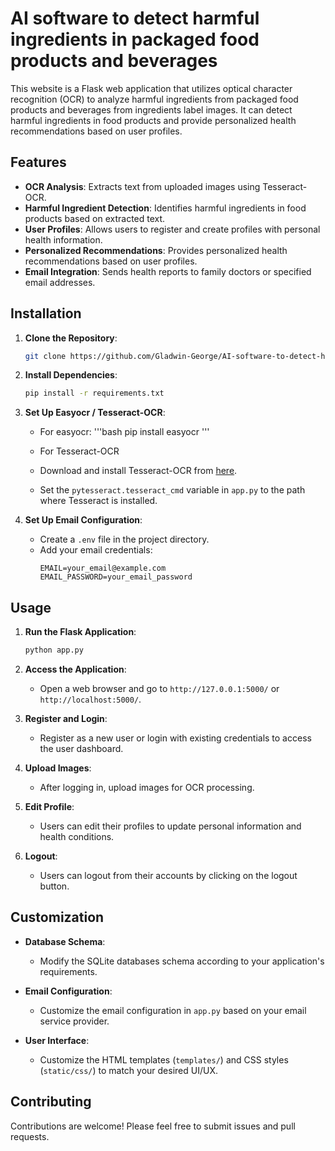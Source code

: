 # AI software to detect harmful ingredients in packaged food products and beverages

This website is a Flask web application that utilizes optical character recognition (OCR) to analyze harmful ingredients from packaged food products and beverages from ingredients label images. It can detect harmful ingredients in food products and provide personalized health recommendations based on user profiles.

## Features

- **OCR Analysis**: Extracts text from uploaded images using Tesseract-OCR.
- **Harmful Ingredient Detection**: Identifies harmful ingredients in food products based on extracted text.
- **User Profiles**: Allows users to register and create profiles with personal health information.
- **Personalized Recommendations**: Provides personalized health recommendations based on user profiles.
- **Email Integration**: Sends health reports to family doctors or specified email addresses.

## Installation

1. **Clone the Repository**: 
   ```bash
   git clone https://github.com/Gladwin-George/AI-software-to-detect-harmful-ingredients-in-packaged-food-products-and-beverages.git
   ```

2. **Install Dependencies**: 
   ```bash
   pip install -r requirements.txt
   ```

3. **Set Up Easyocr / Tesseract-OCR**: 

   - For easyocr:
    '''bash
    pip install easyocr
    '''

   - For Tesseract-OCR
    - Download and install Tesseract-OCR from [here](https://github.com/tesseract-ocr/tesseract).
    - Set the `pytesseract.tesseract_cmd` variable in `app.py` to the path where Tesseract is installed.


4. **Set Up Email Configuration**: 
   - Create a `.env` file in the project directory.
   - Add your email credentials:
     ```
     EMAIL=your_email@example.com
     EMAIL_PASSWORD=your_email_password
     ```

## Usage

1. **Run the Flask Application**: 
   ```bash
   python app.py
   ```

2. **Access the Application**: 
   - Open a web browser and go to `http://127.0.0.1:5000/` or `http://localhost:5000/`.

3. **Register and Login**: 
   - Register as a new user or login with existing credentials to access the user dashboard.

4. **Upload Images**: 
   - After logging in, upload images for OCR processing.

5. **Edit Profile**: 
   - Users can edit their profiles to update personal information and health conditions.

6. **Logout**: 
   - Users can logout from their accounts by clicking on the logout button.

## Customization

- **Database Schema**: 
  - Modify the SQLite databases schema according to your application's requirements.

- **Email Configuration**: 
  - Customize the email configuration in `app.py` based on your email service provider.

- **User Interface**: 
  - Customize the HTML templates (`templates/`) and CSS styles (`static/css/`) to match your desired UI/UX.

## Contributing

Contributions are welcome! Please feel free to submit issues and pull requests.
